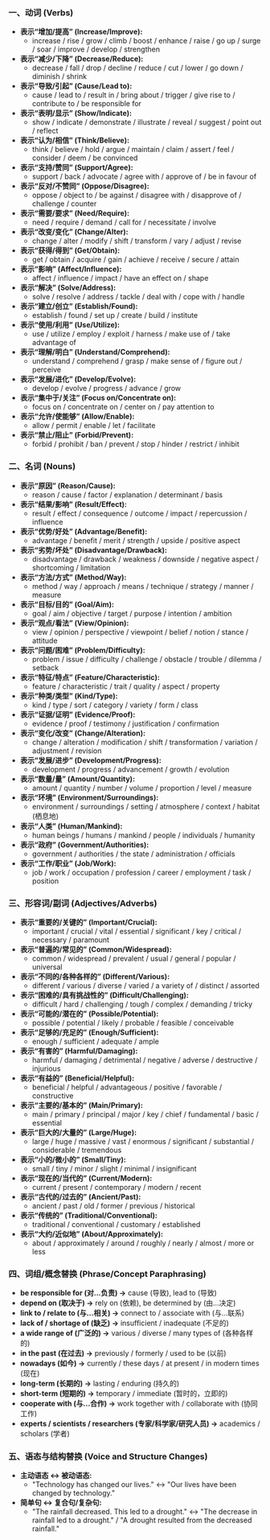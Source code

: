 ### **一、动词 (Verbs)**

* **表示“增加/提高” (Increase/Improve):**  
  * increase / rise / grow / climb / boost / enhance / raise / go up / surge / soar / improve / develop / strengthen  
* **表示“减少/下降” (Decrease/Reduce):**  
  * decrease / fall / drop / decline / reduce / cut / lower / go down / diminish / shrink  
* **表示“导致/引起” (Cause/Lead to):**  
  * cause / lead to / result in / bring about / trigger / give rise to / contribute to / be responsible for  
* **表示“表明/显示” (Show/Indicate):**  
  * show / indicate / demonstrate / illustrate / reveal / suggest / point out / reflect  
* **表示“认为/相信” (Think/Believe):**  
  * think / believe / hold / argue / maintain / claim / assert / feel / consider / deem / be convinced  
* **表示“支持/赞同” (Support/Agree):**  
  * support / back / advocate / agree with / approve of / be in favour of  
* **表示“反对/不赞同” (Oppose/Disagree):**  
  * oppose / object to / be against / disagree with / disapprove of / challenge / counter  
* **表示“需要/要求” (Need/Require):**  
  * need / require / demand / call for / necessitate / involve  
* **表示“改变/变化” (Change/Alter):**  
  * change / alter / modify / shift / transform / vary / adjust / revise  
* **表示“获得/得到” (Get/Obtain):**  
  * get / obtain / acquire / gain / achieve / receive / secure / attain  
* **表示“影响” (Affect/Influence):**  
  * affect / influence / impact / have an effect on / shape  
* **表示“解决” (Solve/Address):**  
  * solve / resolve / address / tackle / deal with / cope with / handle  
* **表示“建立/创立” (Establish/Found):**  
  * establish / found / set up / create / build / institute  
* **表示“使用/利用” (Use/Utilize):**  
  * use / utilize / employ / exploit / harness / make use of / take advantage of  
* **表示“理解/明白” (Understand/Comprehend):**  
  * understand / comprehend / grasp / make sense of / figure out / perceive  
* **表示“发展/进化” (Develop/Evolve):**  
  * develop / evolve / progress / advance / grow  
* **表示“集中于/关注” (Focus on/Concentrate on):**  
  * focus on / concentrate on / center on / pay attention to  
* **表示“允许/使能够” (Allow/Enable):**  
  * allow / permit / enable / let / facilitate  
* **表示“禁止/阻止” (Forbid/Prevent):**  
  * forbid / prohibit / ban / prevent / stop / hinder / restrict / inhibit

### **二、名词 (Nouns)**

* **表示“原因” (Reason/Cause):**  
  * reason / cause / factor / explanation / determinant / basis  
* **表示“结果/影响” (Result/Effect):**  
  * result / effect / consequence / outcome / impact / repercussion / influence  
* **表示“优势/好处” (Advantage/Benefit):**  
  * advantage / benefit / merit / strength / upside / positive aspect  
* **表示“劣势/坏处” (Disadvantage/Drawback):**  
  * disadvantage / drawback / weakness / downside / negative aspect / shortcoming / limitation  
* **表示“方法/方式” (Method/Way):**  
  * method / way / approach / means / technique / strategy / manner / measure  
* **表示“目标/目的” (Goal/Aim):**  
  * goal / aim / objective / target / purpose / intention / ambition  
* **表示“观点/看法” (View/Opinion):**  
  * view / opinion / perspective / viewpoint / belief / notion / stance / attitude  
* **表示“问题/困难” (Problem/Difficulty):**  
  * problem / issue / difficulty / challenge / obstacle / trouble / dilemma / setback  
* **表示“特征/特点” (Feature/Characteristic):**  
  * feature / characteristic / trait / quality / aspect / property  
* **表示“种类/类型” (Kind/Type):**  
  * kind / type / sort / category / variety / form / class  
* **表示“证据/证明” (Evidence/Proof):**  
  * evidence / proof / testimony / justification / confirmation  
* **表示“变化/改变” (Change/Alteration):**  
  * change / alteration / modification / shift / transformation / variation / adjustment / revision  
* **表示“发展/进步” (Development/Progress):**  
  * development / progress / advancement / growth / evolution  
* **表示“数量/量” (Amount/Quantity):**  
  * amount / quantity / number / volume / proportion / level / measure  
* **表示“环境” (Environment/Surroundings):**  
  * environment / surroundings / setting / atmosphere / context / habitat (栖息地)  
* **表示“人类” (Human/Mankind):**  
  * human beings / humans / mankind / people / individuals / humanity  
* **表示“政府” (Government/Authorities):**  
  * government / authorities / the state / administration / officials  
* **表示“工作/职业” (Job/Work):**  
  * job / work / occupation / profession / career / employment / task / position

### **三、形容词/副词 (Adjectives/Adverbs)**

* **表示“重要的/关键的” (Important/Crucial):**  
  * important / crucial / vital / essential / significant / key / critical / necessary / paramount  
* **表示“普遍的/常见的” (Common/Widespread):**  
  * common / widespread / prevalent / usual / general / popular / universal  
* **表示“不同的/各种各样的” (Different/Various):**  
  * different / various / diverse / varied / a variety of / distinct / assorted  
* **表示“困难的/具有挑战性的” (Difficult/Challenging):**  
  * difficult / hard / challenging / tough / complex / demanding / tricky  
* **表示“可能的/潜在的” (Possible/Potential):**  
  * possible / potential / likely / probable / feasible / conceivable  
* **表示“足够的/充足的” (Enough/Sufficient):**  
  * enough / sufficient / adequate / ample  
* **表示“有害的” (Harmful/Damaging):**  
  * harmful / damaging / detrimental / negative / adverse / destructive / injurious  
* **表示“有益的” (Beneficial/Helpful):**  
  * beneficial / helpful / advantageous / positive / favorable / constructive  
* **表示“主要的/基本的” (Main/Primary):**  
  * main / primary / principal / major / key / chief / fundamental / basic / essential  
* **表示“巨大的/大量的” (Large/Huge):**  
  * large / huge / massive / vast / enormous / significant / substantial / considerable / tremendous  
* **表示“小的/微小的” (Small/Tiny):**  
  * small / tiny / minor / slight / minimal / insignificant  
* **表示“现在的/当代的” (Current/Modern):**  
  * current / present / contemporary / modern / recent  
* **表示“古代的/过去的” (Ancient/Past):**  
  * ancient / past / old / former / previous / historical  
* **表示“传统的” (Traditional/Conventional):**  
  * traditional / conventional / customary / established  
* **表示“大约/近似地” (About/Approximately):**  
  * about / approximately / around / roughly / nearly / almost / more or less

### **四、词组/概念替换 (Phrase/Concept Paraphrasing)**

* **be responsible for (对...负责) →** cause (导致), lead to (导致)  
* **depend on (取决于) →** rely on (依赖), be determined by (由...决定)  
* **link to / relate to (与...相关) →** connect to / associate with (与...联系)  
* **lack of / shortage of (缺乏) →** insufficient / inadequate (不足的)  
* **a wide range of (广泛的) →** various / diverse / many types of (各种各样的)  
* **in the past (在过去) →** previously / formerly / used to be (以前)  
* **nowadays (如今) →** currently / these days / at present / in modern times (现在)  
* **long-term (长期的) →** lasting / enduring (持久的)  
* **short-term (短期的) →** temporary / immediate (暂时的，立即的)  
* **cooperate with (与...合作) →** work together with / collaborate with (协同工作)  
* **experts / scientists / researchers (专家/科学家/研究人员) →** academics / scholars (学者)

### **五、语态与结构替换 (Voice and Structure Changes)**

* **主动语态 ↔ 被动语态:**  
  * "Technology has changed our lives." ↔ "Our lives have been changed by technology."  
* **简单句 ↔ 复合句/复杂句:**  
  * "The rainfall decreased. This led to a drought." ↔ "The decrease in rainfall led to a drought." / "A drought resulted from the decreased rainfall."